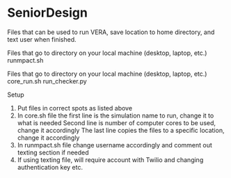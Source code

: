 # SeniorDesign

Files that can be used to run VERA, save location to home directory, and text user when finished.

Files that go to directory on your local machine (desktop, laptop, etc.)
runmpact.sh


Files that go to directory on your local machine (desktop, laptop, etc.)
core_run.sh
run_checker.py

Setup
1.  Put files in correct spots as listed above
2.  In core.sh file the first line is the simulation name to run, change it to what is needed
    Second line is number of computer cores to be used, change it accordingly
    The last line copies the files to a specific location, change it accordingly
3.  In runmpact.sh file change username accordingly and comment out texting section if needed
4.  If using texting file, will require account with Twilio and changing authentication key etc. 
